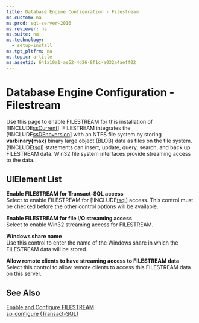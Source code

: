 ```yaml
---
title: Database Engine Configuration - Filestream
ms.custom: na
ms.prod: sql-server-2016
ms.reviewer: na
ms.suite: na
ms.technology: 
  - setup-install
ms.tgt_pltfrm: na
ms.topic: article
ms.assetid: 641a10a1-ae52-4d26-8f1c-a032a4aeff02
---
```

# Database Engine Configuration - Filestream
  Use this page to enable FILESTREAM for this installation of [!INCLUDE[ssCurrent](../../Token\Other/ssCurrent_md.md)]. FILESTREAM integrates the [!INCLUDE[ssDEnoversion](../../Token\Other/ssDEnoversion_md.md)] with an NTFS file system by storing **varbinary\(max\)** binary large object \(BLOB\) data as files on the file system. [!INCLUDE[tsql](../../Token\Other/tsql_md.md)] statements can insert, update, query, search, and back up FILESTREAM data. Win32 file system interfaces provide streaming access to the data.  
  
## UIElement List  
 **Enable FILESTREAM for Transact\-SQL access**  
 Select to enable FILESTREAM for [!INCLUDE[tsql](../../Token\Other/tsql_md.md)] access. This control must be checked before the other control options will be available.  
  
 **Enable FILESTREAM for file I\/O streaming access**  
 Select to enable Win32 streaming access for FILESTREAM.  
  
 **Windows share name**  
 Use this control to enter the name of the Windows share in which the FILESTREAM data will be stored.  
  
 **Allow remote clients to have streaming access to FILESTREAM data**  
 Select this control to allow remote clients to access this FILESTREAM data on this server.  
  
## See Also  
 [Enable and Configure FILESTREAM](../../Topics\TopicNameNotContainA/Enable-and-Configure-FILESTREAM.md)   
 [sp_configure &#40;Transact-SQL&#41;](../Topic/sp_configure%20\(Transact-SQL\).md)  
  
  